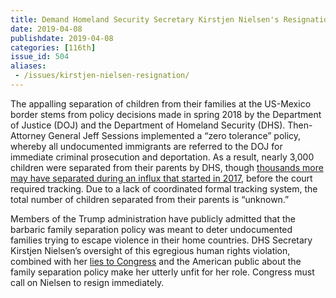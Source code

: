 ```yaml
---
title: Demand Homeland Security Secretary Kirstjen Nielsen's Resignation
date: 2019-04-08
publishdate: 2019-04-08
categories: [116th]
issue_id: 504
aliases:
 - /issues/kirstjen-nielsen-resignation/
---
```

The appalling separation of children from their families at the US-Mexico border stems from policy decisions made in spring 2018 by the Department of Justice (DOJ) and the Department of Homeland Security (DHS). Then-Attorney General Jeff Sessions implemented a “zero tolerance” policy, whereby all undocumented immigrants are referred to the DOJ for immediate criminal prosecution and deportation. As a result, nearly 3,000 children were separated from their parents by DHS, though [thousands more may have separated during an influx that started in 2017]( https://www.nytimes.com/2019/01/17/us/family-separation-trump-administration-migrants.html), before the court required tracking. Due to a lack of coordinated formal tracking system, the total number of children separated from their parents is “unknown.”

Members of the Trump administration have publicly admitted that the barbaric family separation policy was meant to deter undocumented families trying to escape violence in their home countries. DHS Secretary Kirstjen Nielsen’s oversight of this egregious human rights violation, combined with her [lies to Congress](https://slate.com/news-and-politics/2018/09/memo-kirstjen-nielsen-lied-congress-family-separation.html) and the American public about the family separation policy make her utterly unfit for her role. Congress must call on Nielsen to resign immediately. 